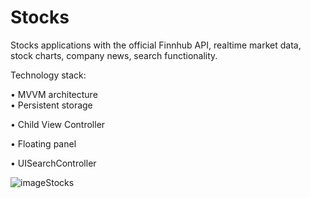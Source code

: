 # Stocks
Stocks applications with the official Finnhub API, realtime market data, stock charts, company news, search functionality.

Technology stack:

• MVVM architecture<br />
• Persistent storage 

• Child View Controller

• Floating panel

• UISearchController

![imageStocks](https://github.com/Harnashevich/Stocks/assets/84876109/ffbbe111-0719-4934-be85-019d1b1a53f7)
